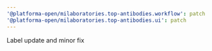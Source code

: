 ```yaml
---
'@platforma-open/milaboratories.top-antibodies.workflow': patch
'@platforma-open/milaboratories.top-antibodies.ui': patch
---
```


Label update and minor fix
